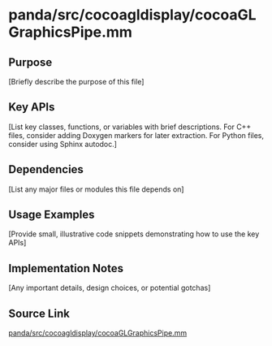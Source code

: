 # panda/src/cocoagldisplay/cocoaGLGraphicsPipe.mm

## Purpose
[Briefly describe the purpose of this file]

## Key APIs
[List key classes, functions, or variables with brief descriptions.
For C++ files, consider adding Doxygen markers for later extraction.
For Python files, consider using Sphinx autodoc.]

## Dependencies
[List any major files or modules this file depends on]

## Usage Examples
[Provide small, illustrative code snippets demonstrating how to use the key APIs]

## Implementation Notes
[Any important details, design choices, or potential gotchas]

## Source Link
[panda/src/cocoagldisplay/cocoaGLGraphicsPipe.mm](link_to_source_repository/panda/src/cocoagldisplay/cocoaGLGraphicsPipe.mm)
